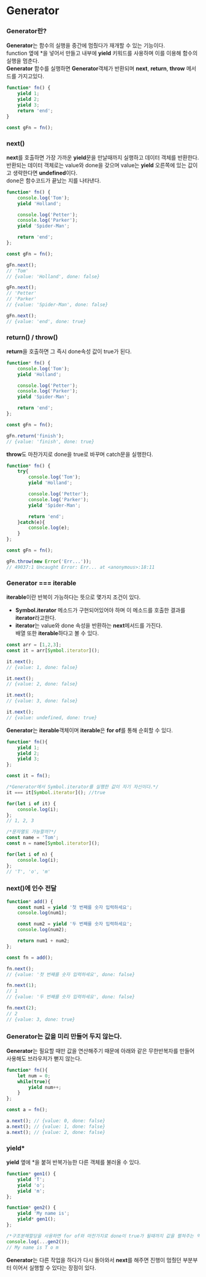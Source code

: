 Generator
=============

### Generator란?
**Generator**는 함수의 실행을 중간에 멈췄다가 재개할 수 있는 기능이다.   
function 옆에 *을 넣어서 만들고 내부에 **yield** 키워드를 사용하며 이를 이용해 함수의 실행을 멈춘다.   
**Generator** 함수를 실행하면 **Generator**객체가 반환되며 **next**, **return**, **throw** 메서드를 가지고있다.
```javascript
function* fn() {
    yield 1;
    yield 2;
    yield 3;
    return 'end';
}

const gFn = fn();
```

### next()
**next**를 호출하면 가장 가까운 **yield**문을 만날때까지 실행하고 데이터 객체를 반환한다.   
반환되는 데이터 객체로는 value와 done을 갖으며 value는 **yield** 오른쪽에 있는 값이고 생략한다면 **undefined**이다.    
done은 함수코드가 끝났는 지를 나타낸다.
```javascript
function* fn() {
    console.log('Tom');
    yield 'Holland';

    console.log('Petter');
    console.log('Parker');
    yield 'Spider-Man';

    return 'end';
};

const gFn = fn();

gFn.next();
// 'Tom'
// {value: 'Holland', done: false}

gFn.next();
// 'Petter'
// 'Parker'
// {value: 'Spider-Man', done: false}

gFn.next();
// {value: 'end', done: true}
```

### return() / throw()
**return**을 호출하면 그 즉시 done속성 값이 true가 된다.
```javascript
function* fn() {
    console.log('Tom');
    yield 'Holland';

    console.log('Petter');
    console.log('Parker');
    yield 'Spider-Man';

    return 'end';
};

const gFn = fn();

gFn.return('finish');
// {value: 'finish', done: true}
```

**throw**도 마찬가지로 done을 true로 바꾸며 catch문을 실행한다.
```javascript
function* fn() {
    try{
        console.log('Tom');
        yield 'Holland';

        console.log('Petter');
        console.log('Parker');
        yield 'Spider-Man';

        return 'end';
    }catch(e){
        console.log(e);
    }
};

const gFn = fn();

gFn.throw(new Error('Err...'));
// 49037:1 Uncaught Error: Err... at <anonymous>:18:11
```

### Generator === iterable
**iterable**이란 반복이 가능하다는 뜻으로 몇가지 조건이 있다.   
- **Symbol.iterator** 메소드가 구현되어있어야 하며 이 메소드를 호출한 결과를 **iterator**라고한다.   
- **iterator**는 value와 done 속성을 반환하는 **next**메서드를 가진다.   
배열 또한 **iterable**하다고 볼 수 있다.
```javascript
const arr = [1,2,3];
const it = arr[Symbol.iterator]();

it.next();
// {value: 1, done: false}

it.next();
// {value: 2, done: false}

it.next();
// {value: 3, done: false}

it.next();
// {value: undefined, done: true}
```

**Generator**는 **iterable**객체이며 **iterable**은 **for of**를 통해 순회할 수 있다.
```javascript
function* fn(){
    yield 1;
    yield 2;
    yield 3;
};

const it = fn();

/*Generator에서 Symbol.iterator를 실행한 값이 자기 자신이다.*/
it === it[Symbol.iterator](); //true

for(let i of it) {
    console.log(i);
};
// 1, 2, 3

/*문자열도 가능할까?*/
const name = 'Tom';
const n = name[Symbol.iterator]();

for(let i of n) {
    console.log(i);
};
// 'T', 'o', 'm'
```

### next()에 인수 전달
```javascript
function* add() {
    const num1 = yield '첫 번째를 숫자 입력하세요';
    console.log(num1);

    const num2 = yield '두 번째를 숫자 입력하세요';
    console.log(num2);

    return num1 + num2;
};

const fn = add();

fn.next();
// {value: '첫 번째를 숫자 입력하세요', done: false}

fn.next(1);
// 1
// {value: '두 번째를 숫자 입력하세요', done: false}

fn.next(2);
// 2
// {value: 3, done: true}
```

### Generator는 값을 미리 만들어 두지 않는다.
**Generator**는 필요할 때만 값을 연산해주기 때문에 아래와 같은 무한반복자를 만들어 사용해도 브라우저가 뻗지 않는다.
```javascript
function* fn(){
    let num = 0;
    while(true){
        yield num++;
    }
};

const a = fn();

a.next(); // {value: 0, done: false}
a.next(); // {value: 1, done: false}
a.next(); // {value: 2, done: false}
```

### yield*
**yield** 옆에 *을 붙혀 반복가능한 다른 객체를 불러올 수 있다.
```javascript
function* gen1() {
    yield 'T';
    yield 'o';
    yield 'm';
};

function* gen2() {
    yield 'My name is';
    yield* gen1();
};

/*구조분해할당을 사용하면 for of와 마찬가지로 done이 true가 될때까지 값을 펼쳐주는 역할을 한다.*/
console.log(...gen2());
// My name is T o m
```

**Generator**는 다른 작업을 하다가 다시 돌아와서 **next**를 해주면 진행이 멈췄던 부분부터 이어서 실행할 수 있다는 장점이 있다.
